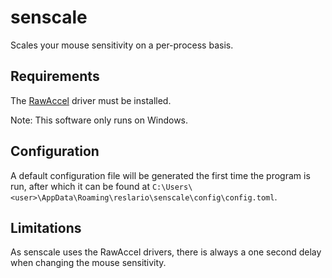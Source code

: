 # senscale
Scales your mouse sensitivity on a per-process basis.

## Requirements
The [RawAccel](https://github.com/a1xd/rawaccel) driver must be installed.

Note: This software only runs on Windows.

## Configuration
A default configuration file will be generated the first time the program is run, after which it can be found at ``C:\Users\<user>\AppData\Roaming\reslario\senscale\config\config.toml``.

## Limitations
As senscale uses the RawAccel drivers, there is always a one second delay when changing the mouse sensitivity.
